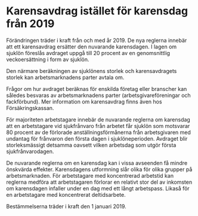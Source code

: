 # Karensavdrag istället för karensdag från 2019

Förändringen träder i kraft från och med år 2019. De nya reglerna innebär att ett karensavdrag ersätter den nuvarande karensdagen. I lagen om sjuklön föreslås avdraget uppgå till 20 procent av en genomsnittlig veckoersättning i form av sjuklön.

Den närmare beräkningen av sjuklönens storlek och karensavdragets storlek kan arbetsmarknadens parter avtala om.

Frågor om hur avdraget beräknas för enskilda företag eller branscher kan således besvaras av arbetsmarknadens parter (arbetsgivareföreningar och fackförbund). Mer information om karensavdrag finns även hos Försäkringskassan.

För majoriteten arbetstagare innebär de nuvarande reglerna om karensdag att en arbetstagare vid sjukfrånvaro från arbetet får sjuklön som motsvarar 80 procent av de förlorade anställningsförmånerna från arbetsgivaren med undantag för frånvaron den första dagen i sjuklöneperioden. Avdraget blir storleksmässigt detsamma oavsett vilken arbetsdag som utgör första sjukfrånvarodagen.

De nuvarande reglerna om en karensdag kan i vissa avseenden få mindre önskvärda effekter. Karensdagens utformning slår olika för olika grupper på arbetsmarknaden. För arbetstagare med koncentrerad arbetstid kan reglerna medföra att arbetstagaren förlorar en relativt stor del av inkomsten om karensdagen infaller under en dag med ett långt arbetspass. Likaså för en arbetstagare med koncentrerat deltidsarbete.

Bestämmelserna träder i kraft den 1 januari 2019.

